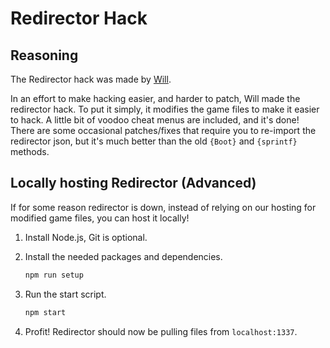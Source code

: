 # Redirector Hack

## Reasoning

The Redirector hack was made by [Will](https://github.com/TNThacker2015).

In an effort to make hacking easier, and harder to patch, Will made the redirector hack.
To put it simply, it modifies the game files to make it easier to hack. A little bit of voodoo cheat menus are included, and it's done!
There are some occasional patches/fixes that require you to re-import the redirector json, but it's much better than the old `{Boot}` and `{sprintf}` methods.

## Locally hosting Redirector (Advanced)

If for some reason redirector is down, instead of relying on our hosting for modified game files, you can host it locally!

1. Install Node.js, Git is optional.

2. Install the needed packages and dependencies.

    ```bash
    npm run setup
    ```

3. Run the start script.

    ```bash
    npm start
    ```

4. Profit! Redirector should now be pulling files from `localhost:1337`.
